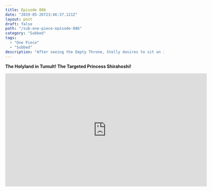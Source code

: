 ```yaml
---
title: Episode 886
date: "2019-05-26T23:46:37.121Z"
layout: post
draft: false
path: "/sub-one-piece-episode-886"
category: "Subbed"
tags:
  - "One Piece"
  - "Subbed"
description: "After seeing the Empty Throne, Stelly desires to sit on it. Meanwhile, Charlos attempts to take Shirahoshi by force with CP-0 protecting him. Neptune prepares to attack Charlos until Donquixote Mjosgard intervenes and knocks out Charlos."
---
```

**The Holyland in Tumult! The Targeted Princess Shirahoshi!**

<iframe width="640" height="360" src="https://www.rapidvideo.com/e/G3T4W3KAOW" frameborder="0" marginwidth=0 marginheight=0 scrolling=no allowfullscreen></iframe>

